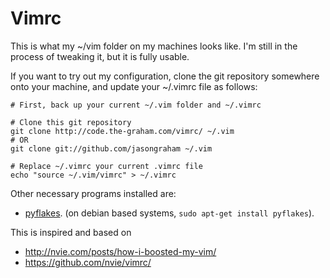 # Vimrc #

This is what my ~/vim folder on my machines looks like.  I'm still in the
process of tweaking it, but it is fully usable.

If you want to try out my configuration, clone the git repository somewhere
onto your machine, and update your ~/.vimrc file as follows:

	# First, back up your current ~/.vim folder and ~/.vimrc

	# Clone this git repository
	git clone http://code.the-graham.com/vimrc/ ~/.vim
	# OR
	git clone git://github.com/jasongraham ~/.vim

	# Replace ~/.vimrc your current .vimrc file
	echo "source ~/.vim/vimrc" > ~/.vimrc

Other necessary programs installed are:

+ [pyflakes][]. (on debian based systems, `sudo apt-get install pyflakes`).

[pyflakes]:http://pypi.python.org/pypi/pyflakes/

This is inspired and based on

+ <http://nvie.com/posts/how-i-boosted-my-vim/>
+ <https://github.com/nvie/vimrc/>
